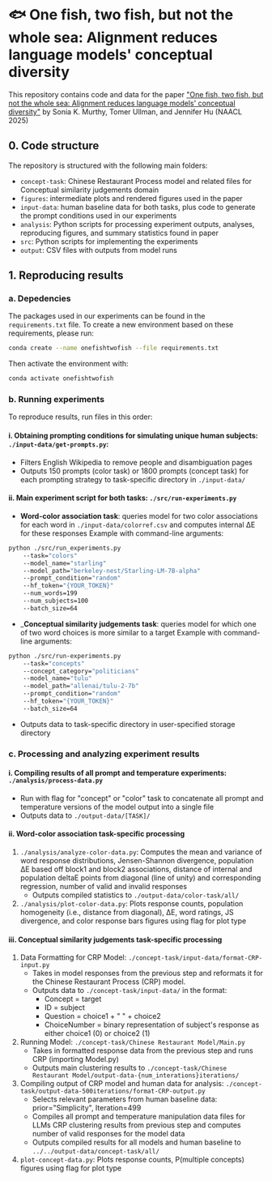 # 🐟 One fish, two fish, but not the whole sea: Alignment reduces language models' conceptual diversity

This repository contains code and data for the paper ["One fish, two fish, but not the whole sea: Alignment reduces language models' conceptual diversity"](https://arxiv.org/abs/2411.04427) by Sonia K. Murthy, Tomer Ullman, and Jennifer Hu (NAACL 2025)

## 0. Code structure

The repository is structured with the following main folders:

- `concept-task`: Chinese Restaurant Process model and related files for Conceptual similarity judgements domain
- `figures`: intermediate plots and rendered figures used in the paper
- `input-data`: human baseline data for both tasks, plus code to generate the prompt conditions used in our experiments
- `analysis`: Python scripts for processing experiment outputs, analyses, reproducing figures, and summary statistics found in paper
- `src`: Python scripts for implementing the experiments
- `output`: CSV files with outputs from model runs

## 1. Reproducing results

### a. Depedencies

The packages used in our experiments can be found in the `requirements.txt` file.
To create a new environment based on these requirements, please run:

```bash
conda create --name onefishtwofish --file requirements.txt
```
Then activate the environment with:
```bash
conda activate onefishtwofish
```

### b. Running experiments
To reproduce results, run files in this order:

#### i. Obtaining prompting conditions for simulating unique human subjects: `./input-data/get-prompts.py`:
- Filters English Wikipedia to remove people and disambiguation pages
- Outputs 150 prompts (color task) or 1800 prompts (concept task) for each prompting strategy to task-specific directory in `./input-data/`

#### ii. Main experiment script for both tasks: `./src/run-experiments.py`
- __Word-color association task__: queries model for two color associations for each word in `./input-data/colorref.csv` and computes internal ΔE for these responses
Example with command-line arguments:
```bash
python ./src/run_experiments.py 
    --task="colors" 
    --model_name="starling" 
    --model_path="berkeley-nest/Starling-LM-7B-alpha" 
    --prompt_condition="random" 
    --hf_token="{YOUR_TOKEN}" 
    --num_words=199 
    --num_subjects=100 
    --batch_size=64
```
- ___Conceptual similarity judgements task__: queries model for which one of two word choices is more similar to a target
Example with command-line arguments:
```bash
python ./src/run-experiments.py
    --task="concepts" 
    --concept_category="politicians" 
    --model_name="tulu" 
    --model_path="allenai/tulu-2-7b" 
    --prompt_condition="random" 
    --hf_token="{YOUR_TOKEN}" 
    --batch_size=64
```
- Outputs data to task-specific directory in user-specified storage directory

### c. Processing and analyzing experiment results

#### i. Compiling results of all prompt and temperature experiments: `./analysis/process-data.py`
- Run with flag for "concept" or "color" task to concatenate all prompt and temperature versions of the model output into a single file
- Outputs data to `./output-data/[TASK]/`

#### ii. Word-color association task-specific processing
1. `./analysis/analyze-color-data.py`: Computes the mean and variance of word response distributions, Jensen-Shannon divergence, population ΔE based off block1 and block2 associations, distance of internal and population deltaE points from diagonal (line of unity) and corresponding regression, number of valid and invalid responses
    - Outputs compiled statistics to `./output-data/color-task/all/`
2. `./analysis/plot-color-data.py`: Plots response counts, population homogeneity (i.e., distance from diagonal), ΔE, word ratings, JS divergence, and color response bars figures using flag for plot type 

#### iii. Conceptual similarity judgements task-specific processing
1. Data Formatting for CRP Model: `./concept-task/input-data/format-CRP-input.py`
    - Takes in model responses from the previous step and reformats it for the Chinese Restaurant Process (CRP) model.
    - Outputs data to `./concept-task/input-data/` in the format:
        - Concept = target
        - ID = subject
        - Question = choice1 + " " + choice2
        - ChoiceNumber = binary representation of subject's response as either choice1 (0) or choice2 (1)
2. Running Model: `./concept-task/Chinese Restaurant Model/Main.py`
    - Takes in formatted response data from the previous step and runs CRP (importing Model.py)
    - Outputs main clustering results to `./concept-task/Chinese Restaurant Model/output-data-{num_interations}iterations/`
    <!-- - Outputs each participant's MAP Table in format ["ID", "Table", "Concept"] to `./concept-task/Chinese Restaurant Model/output-data-{num_interations}iterations/` under some conditions (see line 338 of `Model.py`) -->
3. Compiling output of CRP model and human data for analysis: `./concept-task/output-data-500iterations/format-CRP-output.py`
    - Selects relevant parameters from human baseline data: prior="Simplicity", Iteration=499
    - Compiles all prompt and temperature manipulation data files for LLMs CRP clustering results from previous step and computes number of valid responses for the model data
    - Outputs compiled results for all models and human baseline to `../../output-data/concept-task/all/`
4. `plot-concept-data.py`: Plots response counts, P(multiple concepts) figures using flag for plot type
